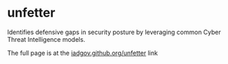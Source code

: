 # unfetter
Identifies defensive gaps in security posture by leveraging common Cyber Threat Intelligence models.

The full page is at the <a href="https://iadgov.github.org/unfetter">iadgov.github.org/unfetter</a> link 
